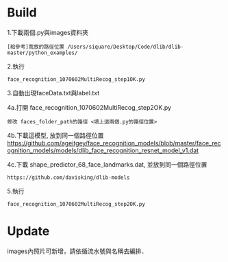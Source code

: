 
# Build

1.下載兩個.py與images資料夾
  
    [給參考]我放的路徑位置 /Users/siquare/Desktop/Code/dlib/dlib-master/python_examples/

2.執行 

    face_recognition_1070602MultiRecog_step1OK.py
    
3.自動出現faceData.txt與label.txt

4a.打開 face_recognition_1070602MultiRecog_step2OK.py
  
    修改 faces_folder_path的路徑 <填上這兩個.py的路徑位置>
    
4b.下載這模型, 放到同一個路徑位置
      https://github.com/ageitgey/face_recognition_models/blob/master/face_recognition_models/models/dlib_face_recognition_resnet_model_v1.dat

4c.下載 shape_predictor_68_face_landmarks.dat, 並放到同一個路徑位置
   
    https://github.com/davisking/dlib-models

5.執行 
    
    face_recognition_1070602MultiRecog_step2OK.py


# Update
images內照片可新增，請依循流水號與名稱去編排．
